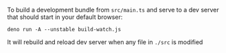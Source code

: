 To build a development bundle from `src/main.ts` and serve to a dev server that should start in your default browser:
```
deno run -A --unstable build-watch.js
```
It will rebuild and reload dev server when any file in `./src` is modified

